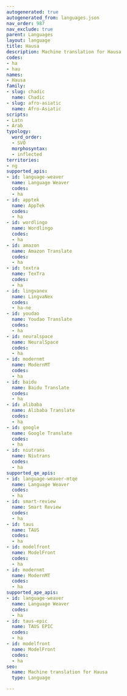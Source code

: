 ```yaml
---
autogenerated: true
autogenerated_from: languages.json
nav_order: 987
nav_exclude: true
parent: Languages
layout: language
title: Hausa
description: Machine translation for Hausa
codes:
- ha
- hau
names:
- Hausa
family:
- slug: chadic
  name: Chadic
- slug: afro-asiatic
  name: Afro-Asiatic
scripts:
- Latn
- Arab
typology:
  word_order:
  - SVO
  morphosyntax:
  - inflected
territories:
- ng
supported_apis:
- id: language-weaver
  name: Language Weaver
  codes:
  - ha
- id: apptek
  name: AppTek
  codes:
  - ha
- id: wordlingo
  name: Wordlingo
  codes:
  - ha
- id: amazon
  name: Amazon Translate
  codes:
  - ha
- id: textra
  name: TexTra
  codes:
  - ha
- id: lingvanex
  name: LingvaNex
  codes:
  - ha-ne
- id: youdao
  name: Youdao Translate
  codes:
  - ha
- id: neuralspace
  name: NeuralSpace
  codes:
  - ha
- id: modernmt
  name: ModernMT
  codes:
  - ha
- id: baidu
  name: Baidu Translate
  codes:
  - ha
- id: alibaba
  name: Alibaba Translate
  codes:
  - ha
- id: google
  name: Google Translate
  codes:
  - ha
- id: niutrans
  name: Niutrans
  codes:
  - ha
supported_qe_apis:
- id: language-weaver-mtqe
  name: Language Weaver
  codes:
  - ha
- id: smart-review
  name: Smart Review
  codes:
  - ha
- id: taus
  name: TAUS
  codes:
  - ha
- id: modelfront
  name: ModelFront
  codes:
  - ha
- id: modernmt
  name: ModernMT
  codes:
  - ha
supported_ape_apis:
- id: language-weaver
  name: Language Weaver
  codes:
  - ha
- id: taus-epic
  name: TAUS EPIC
  codes:
  - ha
- id: modelfront
  name: ModelFront
  codes:
  - ha
seo:
  name: Machine translation for Hausa
  type: Language

---
```


